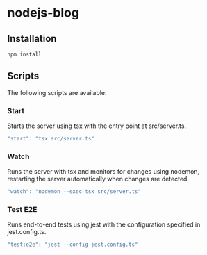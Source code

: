 # nodejs-blog

## Installation

```bash
npm install
```

## Scripts

The following scripts are available:

### Start

Starts the server using tsx with the entry point at src/server.ts.

```bash
"start": "tsx src/server.ts"
```

### Watch

Runs the server with tsx and monitors for changes using nodemon, restarting the server automatically when changes are detected.

```bash
"watch": "nodemon --exec tsx src/server.ts"
```

### Test E2E

Runs end-to-end tests using jest with the configuration specified in jest.config.ts.

```bash
"test:e2e": "jest --config jest.config.ts"
```
